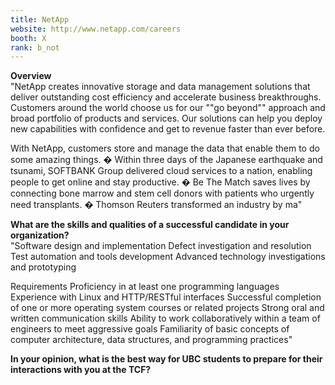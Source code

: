 ```yaml
---
title: NetApp
website: http://www.netapp.com/careers
booth: X
rank: b_not
---
```

**Overview**  
"NetApp creates innovative storage and data management solutions that deliver
outstanding cost efficiency and accelerate business breakthroughs. Customers
around the world choose us for our ""go beyond"" approach and broad portfolio
of products and services. Our solutions can help you deploy new capabilities
with confidence and get to revenue faster than ever before.

With NetApp, customers store and manage the data that enable them to do some amazing things.
� Within three days of the Japanese earthquake and tsunami, SOFTBANK Group delivered cloud services to a nation, enabling people to get online and stay productive.
� Be The Match saves lives by connecting bone marrow and stem cell donors with patients who urgently need transplants.
� Thomson Reuters transformed an industry by ma"
  
**What are the skills and qualities of a successful candidate in your organization?**  
"Software design and implementation
Defect investigation and resolution
Test automation and tools development
Advanced technology investigations and prototyping

Requirements
Proficiency in at least one programming languages
Experience with Linux and HTTP/RESTful interfaces
Successful completion of one or more operating system courses or related projects
Strong oral and written communication skills
Ability to work collaboratively within a team of engineers to meet aggressive goals
Familiarity of basic concepts of computer architecture, data structures, and programming practices"
  
**In your opinion, what is the best way for UBC students to prepare for their interactions with you at the TCF?**  

